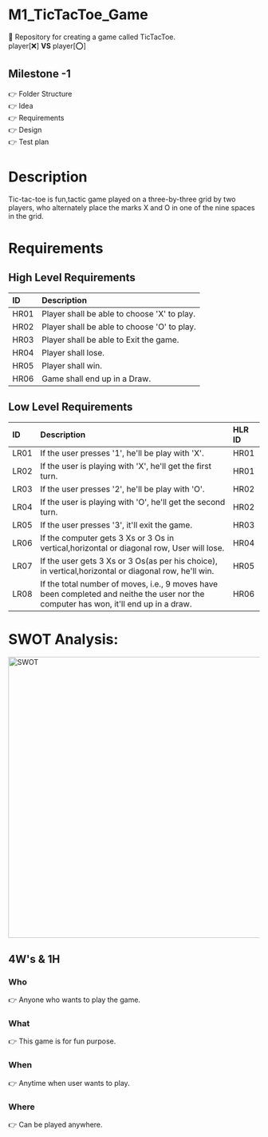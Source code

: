 # M1_TicTacToe_Game </br>
:pushpin: Repository for creating a game called TicTacToe.</br>
 player[:x:]  **VS**  player[:o:]

## Milestone -1

:point_right: Folder Structure </br>
:point_right: Idea </br>
:point_right: Requirements </br>
:point_right: Design </br>
:point_right: Test plan

# Description
Tic-tac-toe is fun,tactic game played on a three-by-three grid by two players, who alternately place the marks X and O in one of the nine spaces in the grid.

# Requirements
## High Level Requirements</br>

|ID|Description|
|:---|:---|
|HR01|Player shall be able to choose 'X' to play.|
|HR02|Player shall be able to choose 'O' to play.|
|HR03|Player shall be able to Exit the game.|
|HR04|Player shall lose.|
|HR05|Player shall win.|
|HR06|Game shall end up in a Draw.|

## Low Level Requirements
|ID|Description|HLR ID|
|:---|:---|:---|
|LR01|If the user presses '1', he'll be play with 'X'.|HR01|
|LR02|If the user is playing with 'X', he'll get the first turn.|HR01|
|LR03|If the user presses '2', he'll be play with 'O'.|HR02|
|LR04|If the user is playing with 'O', he'll get the second turn.|HR02|
|LR05|If the user presses '3', it'll exit the game.|HR03|
|LR06|If the computer gets 3 Xs or 3 Os in vertical,horizontal or diagonal row, User will lose.|HR04|
|LR07|If the user gets 3 Xs or 3 Os(as per his choice), in vertical,horizontal or diagonal row, he'll win.|HR05|
|LR08|If the total number of moves, i.e., 9 moves have been completed and neithe the user nor the computer has won, it'll end up in a draw.|HR06|

# SWOT Analysis:

<img width="563" alt="SWOT" src="https://user-images.githubusercontent.com/98833151/153712194-4c443cc9-2a43-4ec2-8b0d-8e2815cbc976.png">


## 4W's & 1H
### Who
:point_right: Anyone who wants to play the game.

### What
:point_right: This game is for fun purpose.

### When
:point_right: Anytime when user wants to play.

### Where
:point_right: Can be played anywhere.
